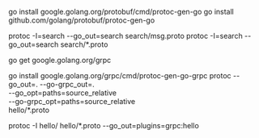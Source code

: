 go install google.golang.org/protobuf/cmd/protoc-gen-go
go install github.com/golang/protobuf/protoc-gen-go

protoc -I=search --go_out=search search/msg.proto
protoc -I=search --go_out=search search/*.proto

go get google.golang.org/grpc

go install google.golang.org/grpc/cmd/protoc-gen-go-grpc
protoc --go_out=. --go-grpc_out=. \
    --go_opt=paths=source_relative \
    --go-grpc_opt=paths=source_relative \
    hello/*.proto

protoc -I hello/ hello/*.proto --go_out=plugins=grpc:hello
